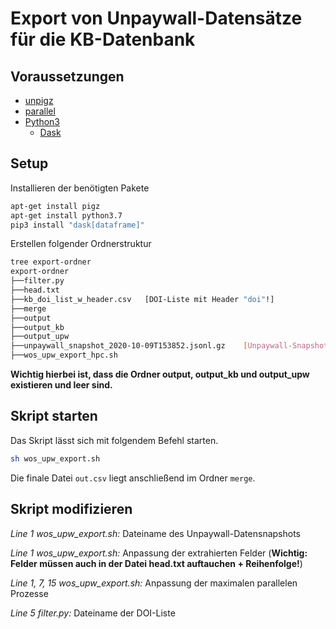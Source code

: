 # Export von Unpaywall-Datensätze für die KB-Datenbank

## Voraussetzungen

- [unpigz](http://manpages.ubuntu.com/manpages/eoan/en/man1/pigz.1.html)
- [parallel](https://linux.die.net/man/1/parallel)
- [Python3](https://www.python.org)
  - [Dask](https://dask.org)

## Setup

Installieren der benötigten Pakete

```bash
apt-get install pigz
apt-get install python3.7
pip3 install "dask[dataframe]"
```

Erstellen folgender Ordnerstruktur

```bash
tree export-ordner
export-ordner
├──filter.py
├──head.txt
├──kb_doi_list_w_header.csv   [DOI-Liste mit Header "doi"!]
├──merge
├──output
├──output_kb
├──output_upw
├──unpaywall_snapshot_2020-10-09T153852.jsonl.gz    [Unpaywall-Snapshot]
├──wos_upw_export_hpc.sh
```

**Wichtig hierbei ist, dass die Ordner output, output_kb und output_upw existieren und leer sind.**

## Skript starten

Das Skript lässt sich mit folgendem Befehl starten.

```bash
sh wos_upw_export.sh
```

Die finale Datei `out.csv` liegt anschließend im Ordner `merge`.

## Skript modifizieren

*Line 1 wos_upw_export.sh:* Dateiname des Unpaywall-Datensnapshots

*Line 1 wos_upw_export.sh:* Anpassung der extrahierten Felder (**Wichtig: Felder müssen auch in der Datei head.txt auftauchen + Reihenfolge!**)

*Line 1, 7, 15 wos_upw_export.sh:* Anpassung der maximalen parallelen Prozesse

*Line 5 filter.py:* Dateiname der DOI-Liste
